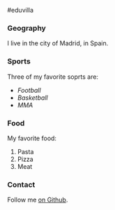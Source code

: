 #eduvilla

### Geography

I live in the city of Madrid, in Spain.

### Sports

Three of my favorite soprts are:

- *Football*
- *Basketball*
- *MMA*

### Food

My favorite food:

1. Pasta
2. Pizza
3. Meat

### Contact

Follow me [on Github](https://github.com/eduvilla).
